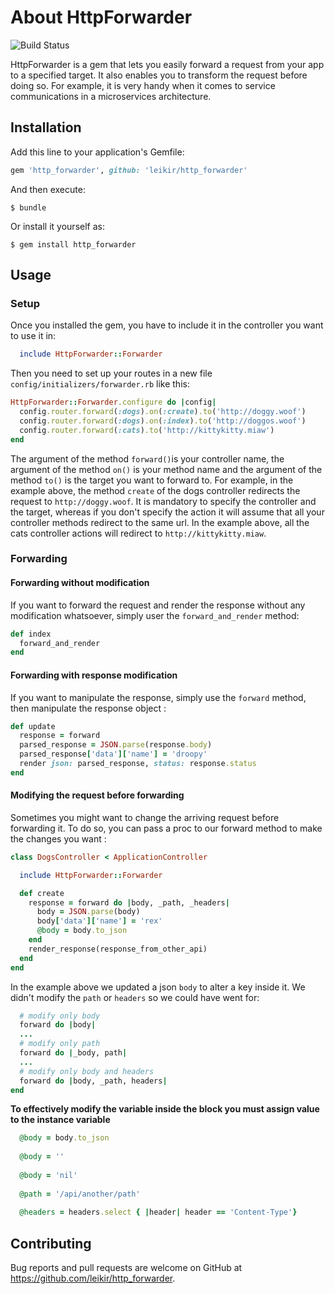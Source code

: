 # About HttpForwarder
![Build Status](https://circleci.com/gh/leikir/http_forwarder.svg?style=shield)

HttpForwarder is a gem that lets you easily forward a request from your app to 
a specified target. It also enables you to transform the request before doing so. 
For example, it is very handy when it comes to service communications in a microservices architecture.

## Installation

Add this line to your application's Gemfile:

```ruby
gem 'http_forwarder', github: 'leikir/http_forwarder'
```

And then execute:

    $ bundle

Or install it yourself as:

    $ gem install http_forwarder

## Usage

### Setup

Once you installed the gem, you have to include it in the controller you want to use it in:

```ruby
  include HttpForwarder::Forwarder
```

Then you need to set up your routes in a new file `config/initializers/forwarder.rb` like 
this:

```ruby
HttpForwarder::Forwarder.configure do |config|
  config.router.forward(:dogs).on(:create).to('http://doggy.woof')
  config.router.forward(:dogs).on(:index).to('http://doggos.woof')
  config.router.forward(:cats).to('http://kittykitty.miaw')
end
```
The argument of the method `forward()`is your controller name, the argument of the method `on()` is your method name and the argument of the method `to()` is the target you want to forward to. For example, in the example above, the method `create` of the dogs controller redirects the request to `http://doggy.woof`.
It is mandatory to specify the controller and the target, whereas if you don't specify the action it will assume that all your controller methods redirect to the same url. In the example above, all the cats controller actions will redirect to `http://kittykitty.miaw`. 

### Forwarding

#### Forwarding without modification

If you want to forward the request and render the response without any modification whatsoever, simply user the `forward_and_render` method:

```ruby
def index
  forward_and_render
end
```

#### Forwarding with response modification

If you want to manipulate the response, simply use the `forward` method, then manipulate the response object :

```ruby 
def update
  response = forward
  parsed_response = JSON.parse(response.body)
  parsed_response['data']['name'] = 'droopy'
  render json: parsed_response, status: response.status
end 
```

#### Modifying the request before forwarding

Sometimes you might want to change the arriving request before forwarding it. To do so, you can pass a proc to our forward method to make the changes you want :

```ruby
class DogsController < ApplicationController

  include HttpForwarder::Forwarder

  def create
    response = forward do |body, _path, _headers|
      body = JSON.parse(body)
      body['data']['name'] = 'rex'
      @body = body.to_json
    end
    render_response(response_from_other_api)
  end
end
```

In the example above we updated a json `body` to alter a key inside it.
We didn't modify the `path` or `headers` so we could have went for:
```ruby
  # modify only body
  forward do |body|
  ...
  # modify only path
  forward do |_body, path|
  ...
  # modify only body and headers
  forward do |body, _path, headers|
end
```
**To effectively modify the variable inside the block you must assign value to the instance variable**
```ruby
  @body = body.to_json
  
  @body = ''
  
  @body = 'nil'
  
  @path = '/api/another/path'
  
  @headers = headers.select { |header| header == 'Content-Type'}
```

## Contributing 

Bug reports and pull requests are welcome on GitHub at https://github.com/leikir/http_forwarder.
